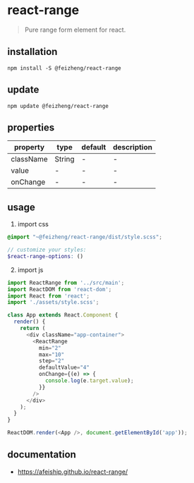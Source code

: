 # react-range
> Pure range form element for react.

## installation
```shell
npm install -S @feizheng/react-range
```

## update
```shell
npm update @feizheng/react-range
```

## properties
| property  | type   | default | description |
| --------- | ------ | ------- | ----------- |
| className | String | -       | -           |
| value     | -      | -       | -           |
| onChange  | -      | -       | -           |

## usage
1. import css
  ```scss
  @import "~@feizheng/react-range/dist/style.scss";

  // customize your styles:
  $react-range-options: ()
  ```
2. import js
  ```js
  import ReactRange from '../src/main';
  import ReactDOM from 'react-dom';
  import React from 'react';
  import './assets/style.scss';

  class App extends React.Component {
    render() {
      return (
        <div className="app-container">
          <ReactRange
            min="2"
            max="10"
            step="2"
            defaultValue="4"
            onChange={(e) => {
              console.log(e.target.value);
            }}
          />
        </div>
      );
    }
  }

  ReactDOM.render(<App />, document.getElementById('app'));

  ```

## documentation
- https://afeiship.github.io/react-range/
